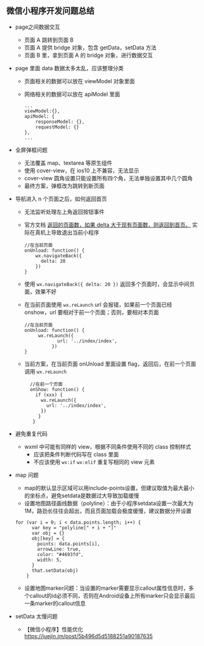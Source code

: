 ## 微信小程序开发问题总结
* page之间数据交互
	* 页面 A 跳转到页面 B
	* 页面 A 提供 bridge 对象，包含 getData，setData 方法
	* 页面 B 里，拿到页面 A 的 bridge 对象，进行数据交互
*  page 里面 data 数据太多太乱，应该整理分类

	* 页面相关的数据可以放在 viewModel 对象里面
	* 网络相关的数据可以放在 apiModel 里面

		```
		...
		viewModel:{},
		apiModel: {
			responseModel: {},
			requestModel: {}
		},
		...
		
		```
		
* 全屏弹框问题
	* 无法覆盖 map、textarea 等原生组件
	* 使用 cover-view，在 ios10 上不兼容，无法显示
	* cover-view 圆角设置只能设置所有四个角，无法单独设置其中几个圆角
	* 最终方案，弹框改为跳转到新页面

* 导航进入 n 个页面之后，如何返回首页
	* 无法监听处理左上角返回按钮事件
	* 官方文档 [返回的页面数，如果 delta 大于现有页面数，则返回到首页。](https://developers.weixin.qq.com/miniprogram/dev/api/wx.navigateBack.html) 实际在真机上导致退出当前小程序
	
		```
		//在当前页面
		onUnload: function() {
			wx.navigateBack({
			  delta: 20
			})
		}
		```
	* 使用 `wx.navigateBack({
			  delta: 20
			})`  返回多个页面时，会显示中间页面，效果不好
	* 在当前页面使用 `wx.reLaunch` url 会报错，如果前一个页面已经 onshow，url 要相对于前一个页面；否则，要相对本页面

		```
		//在当前页面
		onUnload: function() {
			 wx.reLaunch({
			        url: '../index/index',
			      })
   		}
		```
	* 当前方案，在当前页面 onUnload 里面设置 flag，返回后，在前一个页面调用 `wx.reLaunch`

		```
		  //在前一个页面
		  onShow: function() {
		    if (xxx) {
		      wx.reLaunch({
		        url: '../index/index',
		      })
	   		 }
	 	   }
	
		```
* 避免重复代码
	* wxml 中可能有同样的 view，根据不同条件使用不同的 class 控制样式
		* 应该把条件判断代码写在 class 里面
		* 不应该使用 `wx:if` `wx:elif` 重复写相同的 view 元素

* map 问题
	* map的默认显示区域可以用include-points设置，但建议取值为最大最小的坐标点，避免setdata是数据过大导致加载缓慢
	* 设置地图路径画线数据（polyline）：由于小程序setdata设置一次最大为1M，路劲长往往会超出，而且页面加载会极度缓慢，建议数据分开设置
	
	```
	for (var i = 0; i < data.points.length; i++) {
          var key = "polyline[" + i + "]"
          var obj = {}
          obj[key] = {
            points: data.points[i],
            arrowLine: true,
            color: "#4693fd",
            width: 5,
          }
          that.setData(obj)
        }
	```
	
	* 设置地图marker问题：当设置的marker需要显示callout属性信息时，多个callout的id必须不同，否则在Android设备上所有marker只会显示最后一条marker的callout信息
* setData 太慢问题
	* 【微信小程序】性能优化<https://juejin.im/post/5b496d5d5188251a90187635>